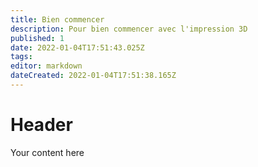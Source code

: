 ```yaml
---
title: Bien commencer
description: Pour bien commencer avec l'impression 3D
published: 1
date: 2022-01-04T17:51:43.025Z
tags: 
editor: markdown
dateCreated: 2022-01-04T17:51:38.165Z
---
```


# Header
Your content here